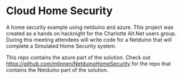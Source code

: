 Cloud Home Security
=================

A home security example using netduino and azure.  This project was created as a hands on hacknight
for the Charlotte Alt.Net users group.  During this meeting attendees will write code for a Netduino
that will complete a Simulated Home Security system.

This repo contains the azure part of the solution.  Check out https://github.com/mlinnen/NetduinoHomeSecurity 
for the repo that contains the Netduino part of the solution.

